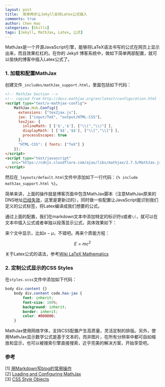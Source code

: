 ```yaml
---
layout: post
title:  简单两步让Jekyll支持Latex公式插入
comments: true
author: Chen Hao
categories: [Skills]
tags: [Jekyll, MathJax, Latex, 公式]
---
```


MathJax是一个开源JavaScript引擎，能够将LaTeX语法书写的公式在网页上显示出来，而且效果杠杠的。在你的 Jekyll 博客系统中，做如下简单两部配置，就可以愉快的博客中插入Latex公式了。

### 1. 加载和配置MathJax

创建文件`_includes/mathJax_support.html`，里面包括如下代码：

```html
<!-- MathJax Section -->
<!-- copied from http://docs.mathjax.org/en/latest/configuration.html -->
<script type="text/x-mathjax-config">
    MathJax.Hub.Config({
      extensions: ["tex2jax.js"],
      jax: ["input/TeX", "output/HTML-CSS"],
      tex2jax: {
        inlineMath: [ ['$','$'], ["\\(","\\)"] ],
        displayMath: [ ['$$','$$'], ["\\[","\\]"] ],
        processEscapes: true
      },
      "HTML-CSS": { fonts: ["TeX"] }
    });
</script>
<script type="text/javascript"
   src="https://cdnjs.cloudflare.com/ajax/libs/mathjax/2.7.5/MathJax.js?config=TeX-AMS-MML_CHTML">
</script>
```

然后在`_layouts/default.html`文件中添加如下一行代码：`{% include mathJax_support.html %}`。

简单来讲，上面的操作就是博客页面中包含MathJax脚本（注意MathJax原来的DNS地址[已经失效](https://liam0205.me/2015/09/09/fix-conflict-between-mathjax-and-markdown/)，这里是更新过的），同时做一些配置让JavaScript能识别我们定义的公式标签，将Latex编译成我们想要的公式。

通过上面的配置，我们在markdown文本中添加特定的标识符`$`或者`\(`，就可以在文本中插入公式或者单独以段落显示公式，具体效果如下：

来个文中显示，比如$x - \mu$，不错吧。再来个质能方程：

$$
E=mc^2
$$

关于Latex公式的语法，参考[Wiki LaTeX Mathematics](https://en.wikibooks.org/wiki/LaTeX/Mathematics)

### 2. 定制公式显示的CSS Styles

在`styles.scss`文件中添加如下代码：

```css
body div.content {}
    body div.content code.has-jax {
        font: inherit;
        font-size: 100%;
        background: inherit;
        border: inherit;
        color: #000000;
    }
```

MathJax使用网络字体，支持CSS配置产生高质量，灵活定制的排版。另外，使用MathJax显示数学公式是基于文本的，而非图片，在所有分辨率中都可自如缩放和显示，也可以被搜索引擎直接搜索，近乎完美的解决方案，开始享受吧。


### 参考

 [1] [用Markdown写blog的常用操作](http://www.cnblogs.com/mo-wang/p/5117819.html)     
 [2] [Loading and Configuring MathJax](http://docs.mathjax.org/en/latest/configuration.html#loading-and-configuring-mathjax)    
 [3] [CSS Style Objects](http://docs.mathjax.org/en/latest/reference/CSS-styles.html)    